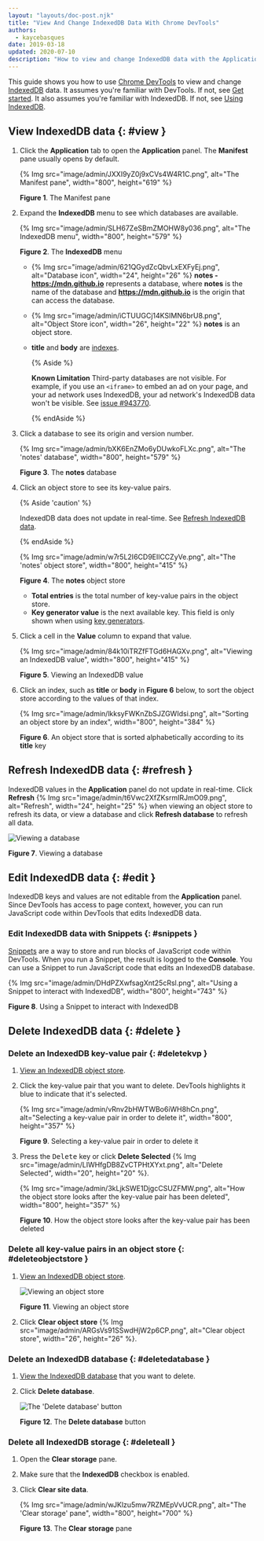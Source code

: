 ```yaml
---
layout: "layouts/doc-post.njk"
title: "View And Change IndexedDB Data With Chrome DevTools"
authors:
  - kaycebasques
date: 2019-03-18
updated: 2020-07-10
description: "How to view and change IndexedDB data with the Application panel and Snippets."
---
```


This guide shows you how to use [Chrome DevTools][1] to view and change [IndexedDB][2] data. It
assumes you're familiar with DevTools. If not, see [Get started][3]. It also assumes you're familiar
with IndexedDB. If not, see [Using IndexedDB][4].

## View IndexedDB data {: #view }

1.  Click the **Application** tab to open the **Application** panel. The **Manifest** pane usually
    opens by default.

    {% Img src="image/admin/JXXI9yZ0j9xCVs4W4R1C.png", alt="The Manifest pane", width="800", height="619" %}

    **Figure 1**. The Manifest pane

2.  Expand the **IndexedDB** menu to see which databases are available.

    {% Img src="image/admin/SLH67ZeSBmZMOHW8y036.png", alt="The IndexedDB menu", width="800", height="579" %}

    **Figure 2**. The **IndexedDB** menu

    - {% Img src="image/admin/621QGydZcQbvLxEXFyEj.png", alt="Database icon", width="24", height="26" %} **notes -
      https://mdn.github.io** represents a database, where **notes** is the name of the database and
      **https://mdn.github.io** is the origin that can access the database.
    - {% Img src="image/admin/iCTUUGCj14KSIMN6brU8.png", alt="Object Store icon", width="26", height="22" %} **notes** is an
      object store.
    - **title** and **body** are [indexes][5].

      {% Aside %}

      **Known Limitation** Third-party databases are not visible. For example, if you use an
      `<iframe>` to embed an ad on your page, and your ad network uses IndexedDB, your ad network's
      IndexedDB data won't be visible. See [issue #943770][6].

      {% endAside %}

3.  Click a database to see its origin and version number.

    {% Img src="image/admin/bXK6EnZMo6yDUwkoFLXc.png", alt="The 'notes' database", width="800", height="579" %}

    **Figure 3**. The **notes** database

4.  Click an object store to see its key-value pairs.

    {% Aside 'caution' %}

    IndexedDB data does not update in real-time. See [Refresh IndexedDB data][7].

    {% endAside %}

    {% Img src="image/admin/w7r5L2I6CD9EIlCCZyVe.png", alt="The 'notes' object store", width="800", height="415" %}

    **Figure 4**. The **notes** object store

    - **Total entries** is the total number of key-value pairs in the object store.
    - **Key generator value** is the next available key. This field is only shown when using [key
      generators][8].

5.  Click a cell in the **Value** column to expand that value.

    {% Img src="image/admin/84k10iTRZfFTGd6HAGXv.png", alt="Viewing an IndexedDB value", width="800", height="415" %}

    **Figure 5**. Viewing an IndexedDB value

6.  Click an index, such as **title** or **body** in **Figure 6** below, to sort the object store
    according to the values of that index.

    {% Img src="image/admin/lkksyFWKnZbSJZGWIdsi.png", alt="Sorting an object store by an index", width="800", height="384" %}

    **Figure 6**. An object store that is sorted alphabetically according to its **title** key

## Refresh IndexedDB data {: #refresh }

IndexedDB values in the **Application** panel do not update in real-time. Click **Refresh**
{% Img src="image/admin/t6Vwc2XfZKsrmIRJmO09.png", alt="Refresh", width="24", height="25" %} when viewing an object store to
refresh its data, or view a database and click **Refresh database** to refresh all data.

![Viewing a database](/web/tools/chrome-devtools/storage/imgs/idbdatabase.png)

**Figure 7**. Viewing a database

## Edit IndexedDB data {: #edit }

IndexedDB keys and values are not editable from the **Application** panel. Since DevTools has access
to page context, however, you can run JavaScript code within DevTools that edits IndexedDB data.

### Edit IndexedDB data with Snippets {: #snippets }

[Snippets][9] are a way to store and run blocks of JavaScript code within DevTools. When you run a
Snippet, the result is logged to the **Console**. You can use a Snippet to run JavaScript code that
edits an IndexedDB database.

{% Img src="image/admin/DHdPZXwfsagXnt25cRsl.png", alt="Using a Snippet to interact with IndexedDB", width="800", height="743" %}

**Figure 8**. Using a Snippet to interact with IndexedDB

## Delete IndexedDB data {: #delete }

### Delete an IndexedDB key-value pair {: #deletekvp }

1.  [View an IndexedDB object store][10].
2.  Click the key-value pair that you want to delete. DevTools highlights it blue to indicate that
    it's selected.

    {% Img src="image/admin/vRnv2bHWTWBo6iWH8hCn.png", alt="Selecting a key-value pair in order to delete it", width="800", height="357" %}

    **Figure 9**. Selecting a key-value pair in order to delete it

3.  Press the <kbd>Delete</kbd> key or click **Delete Selected**
    {% Img src="image/admin/LIWHfgDB8ZvCTPHtXYxt.png", alt="Delete Selected", width="20", height="20" %}.

    {% Img src="image/admin/3kLjkSWE1DjgcCSUZFMW.png", alt="How the object store looks after the key-value pair has been deleted", width="800", height="357" %}

    **Figure 10**. How the object store looks after the key-value pair has been deleted

### Delete all key-value pairs in an object store {: #deleteobjectstore }

1.  [View an IndexedDB object store][11].

    ![Viewing an object store](/web/tools/chrome-devtools/storage/imgs/idbobjectstore.png)

    **Figure 11**. Viewing an object store

2.  Click **Clear object store**
    {% Img src="image/admin/ARGsVs91SSwdHjW2p6CP.png", alt="Clear object store", width="26", height="26" %}.

### Delete an IndexedDB database {: #deletedatabase }

1.  [View the IndexedDB database][12] that you want to delete.
2.  Click **Delete database**.

    ![The 'Delete database' button](/web/tools/chrome-devtools/storage/imgs/idbdatabase.png)

    **Figure 12**. The **Delete database** button

### Delete all IndexedDB storage {: #deleteall }

1.  Open the **Clear storage** pane.
2.  Make sure that the **IndexedDB** checkbox is enabled.
3.  Click **Clear site data**.

    {% Img src="image/admin/wJKlzu5mw7RZMEpVvUCR.png", alt="The 'Clear storage' pane", width="800", height="700" %}

    **Figure 13**. The **Clear storage** pane

[1]: /web/tools/chrome-devtools
[2]: https://developer.mozilla.org/en-US/docs/Web/API/IndexedDB_API
[3]: /web/tools/chrome-devtools#start
[4]: https://developer.mozilla.org/en-US/docs/Web/API/IndexedDB_API/Using_IndexedDB
[5]: https://developer.mozilla.org/en-US/docs/Web/API/IndexedDB_API/Using_IndexedDB#Using_an_index
[6]: https://crbug.com/943770
[7]: #refresh
[8]:
  https://developer.mozilla.org/en-US/docs/Web/API/IndexedDB_API/Basic_Concepts_Behind_IndexedDB#gloss_keygenerator
[9]: /web/tools/chrome-devtools/snippets
[10]: #view
[11]: #view
[12]: #view
